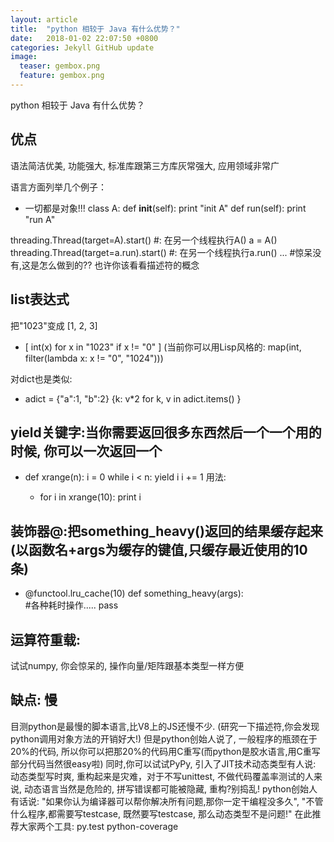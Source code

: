 ```yaml
---
layout: article
title:  "python 相较于 Java 有什么优势？"
date:   2018-01-02 22:07:50 +0800
categories: Jekyll GitHub update
image:
  teaser: gembox.png
  feature: gembox.png
---
```

python 相较于 Java 有什么优势？
 
## 优点
语法简洁优美, 功能强大, 标准库跟第三方库灰常强大, 应用领域非常广

语言方面列举几个例子：
- 一切都是对象!!!
 class A:
    def __init__(self):
        print "init A"
    def run(self):
        print "run A"

threading.Thread(target=A).start()  #: 在另一个线程执行A()
a = A()
threading.Thread(target=a.run).start() #: 在另一个线程执行a.run() ... 
#惊呆没有,这是怎么做到的?? 也许你该看看描述符的概念

## list表达式
把"1023"变成 [1, 2, 3]
- [ int(x) for x in "1023" if x != "0" ]
(当前你可以用Lisp风格的: map(int, filter(lambda x: x != "0", "1024")))

对dict也是类似:

- adict = {"a":1, "b":2}
{k: v*2 for k, v in adict.items() }

## yield关键字:当你需要返回很多东西然后一个一个用的时候, 你可以一次返回一个

- def xrange(n):
      i = 0
      while i < n:
          yield i
          i += 1
用法:

  - for i in xrange(10):
      print i
     
     
## 装饰器@:把something_heavy()返回的结果缓存起来(以函数名+args为缓存的键值,只缓存最近使用的10条)

- @functool.lru_cache(10)
   def something_heavy(args):       
       #各种耗时操作.....
  pass
       
## 运算符重载:
试试numpy, 你会惊呆的, 操作向量/矩阵跟基本类型一样方便

## 缺点: 慢 
目测python是最慢的脚本语言,比V8上的JS还慢不少. (研究一下描述符,你会发现python调用对象方法的开销好大!)
但是python创始人说了, 一般程序的瓶颈在于20%的代码, 所以你可以把那20%的代码用C重写(而python是胶水语言,用C重写部分代码当然很easy啦)
同时,你可以试试PyPy, 引入了JIT技术动态类型有人说: 动态类型写时爽, 重构起来是灾难，对于不写unittest, 不做代码覆盖率测试的人来说, 动态语言当然是危险的, 拼写错误都可能被隐藏, 重构?别捣乱!
python创始人有话说: "如果你认为编译器可以帮你解决所有问题,那你一定干编程没多久", "不管什么程序,都需要写testcase, 既然要写testcase, 那么动态类型不是问题!"
在此推荐大家两个工具: py.test python-coverage
